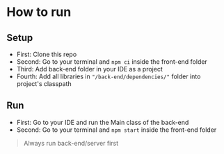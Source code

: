 # How to run

## Setup
- First: Clone this repo
- Second: Go to your terminal and `npm ci` inside the front-end folder
- Third: Add back-end folder in your IDE as a project
- Fourth: Add all libraries in ```"/back-end/dependencies/"``` folder into project's classpath

## Run
- First: Go to your IDE and run the Main class of the back-end
- Second: Go to your terminal and `npm start` inside the front-end folder

> Always run back-end/server first

